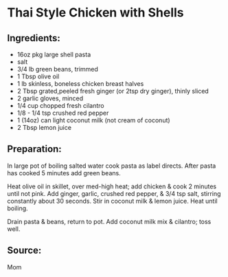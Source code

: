 Thai Style Chicken with Shells
==============================

Ingredients:
------------

- 16oz pkg large shell pasta
- salt
- 3/4 lb green beans, trimmed
- 1 Tbsp olive oil
- 1 lb skinless, boneless chicken breast halves
- 2 Tbsp grated,peeled fresh ginger (or 2tsp dry ginger), thinly sliced
- 2 garlic gloves, minced
- 1/4 cup chopped fresh cilantro
- 1/8 - 1/4 tsp crushed red pepper
- 1 (14oz) can light coconut milk (not cream of coconut)
- 2 Tbsp lemon juice

Preparation:
------------

In large pot of boiling salted water cook pasta as label directs. After pasta
has cooked 5 minutes add green beans.

Heat olive oil in skillet, over med-high heat; add chicken & cook 2 minutes
until not pink. Add ginger, garlic, crushed red pepper, & 3/4 tsp salt,
stirring constantly about 30 seconds. Stir in coconut milk & lemon juice. Heat
until boiling.

Drain pasta & beans, return to pot. Add coconut milk mix & cilantro; toss well.

Source:
-------
Mom